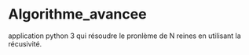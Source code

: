 # Algorithme_avancee
application python 3 qui résoudre le pronlème de N reines en utilisant la récusivité.
